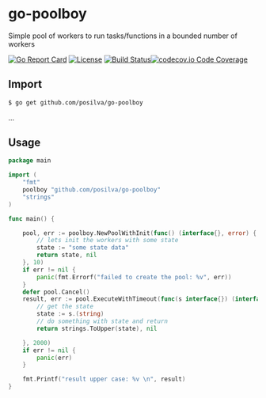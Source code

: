 # go-poolboy
Simple pool of workers to run tasks/functions in a bounded number of workers

[![Go Report Card](https://goreportcard.com/badge/github.com/posilva/go-poolboy)](https://goreportcard.com/report/github.com/posilva/go-poolboy)  [![License](https://img.shields.io/badge/License-MIT-blue.svg)](https://github.com/posilva/go-poolboy/blob/master/LICENSE) [![Build Status](https://travis-ci.org/posilva/go-poolboy.svg?branch=master)](https://travis-ci.org/posilva/go-poolboy)[![codecov.io Code Coverage](https://img.shields.io/codecov/c/github/posilva/go-poolboy.svg)](https://codecov.io/github/posilva/go-poolboy?branch=master)

## Import
```bash
$ go get github.com/posilva/go-poolboy
```
...
## Usage
```go
package main

import (
	"fmt"
	poolboy "github.com/posilva/go-poolboy"
	"strings"
)

func main() {

	pool, err := poolboy.NewPoolWithInit(func() (interface{}, error) {
		// lets init the workers with some state
		state := "some state data"
		return state, nil
	}, 10)
	if err != nil {
		panic(fmt.Errorf("failed to create the pool: %v", err))
	}
	defer pool.Cancel()
	result, err := pool.ExecuteWithTimeout(func(s interface{}) (interface{}, error) {
		// get the state
		state := s.(string)
		// do something with state and return
		return strings.ToUpper(state), nil

	}, 2000)
	if err != nil {
		panic(err)
	}

	fmt.Printf("result upper case: %v \n", result)
}
```
